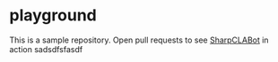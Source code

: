 playground
==========

This is a sample repository. Open pull requests to see [SharpCLABot](https://github.com/SharpCLABot/SharpCLABot) in action
sadsdfsfasdf
